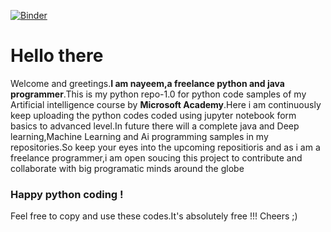 [![Binder](https://mybinder.org/badge_logo.svg)](https://mybinder.org/v2/gh/python_repo-1/master)

# Hello there
Welcome and greetings.**I am nayeem,a freelance python and java programmer**.This is my python repo-1.0 for python code samples of my Artificial intelligence course by **Microsoft Academy**.Here i am continuously keep uploading the python codes coded using jupyter notebook form basics to advanced level.In future there will a complete java and Deep learning,Machine Learning and Ai programming samples in my repositories.So keep your eyes into the upcoming repositioris and as i am a freelance programmer,i am open soucing this project to contribute and collaborate with big programatic minds around the globe
### Happy python coding !
Feel free to copy and use these codes.It's absolutely free !!!
Cheers ;)
